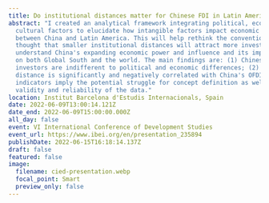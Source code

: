 ```yaml
---
title: Do institutional distances matter for Chinese FDI in Latin America?
abstract: "I created an analytical framework integrating political, economic and
  cultural factors to elucidate how intangible factors impact economic relations
  between China and Latin America. This will help rethink the conventional
  thought that smaller institutional distances will attract more investment and
  understand China's expanding economic power and influence and its implications
  on both Global South and the world. The main findings are: (1) Chinese
  investors are indifferent to political and economic differences; (2) cultural
  distance is significantly and negatively correlated with China's OFDI; (3) the
  indicators imply the potential struggle for concept definition as well as
  validity and reliability of the data."
location: Institut Barcelona d'Estudis Internacionals, Spain
date: 2022-06-09T13:00:14.121Z
date_end: 2022-06-09T15:00:00.000Z
all_day: false
event: VI International Conference of Development Studies
event_url: https://www.ibei.org/en/presentation_235894
publishDate: 2022-06-15T16:18:14.137Z
draft: false
featured: false
image:
  filename: cied-presentation.webp
  focal_point: Smart
  preview_only: false
---
```

